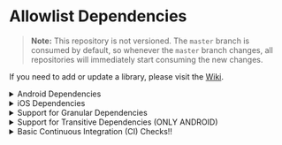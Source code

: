 # Allowlist Dependencies

> **Note:** This repository is not versioned. The `master` branch is consumed by default, so whenever the `master`
> branch changes, all repositories will immediately start consuming the new changes.

If you need to add or update a library, please visit
the [Wiki](https://furydocs.io/everest/latest/guide/#/develop/dependencies/dependencies?id=allow-list).

<details>
<summary>Android Dependencies</summary>

Android allowlist dependencies consist of a set of libraries that are available for front-ends and low-level
repositories to consume from the **MercadoLibre-mobile** group. Your Frontend should not be declared here nor consumed
by any other FEnd.

These dependencies are defined in JSON format, and the root-level property is called `whitelist`.

Each dependency is a JSON object that will be matched against the unresolved dependencies of the repository. Repository
dependencies will be strings in the format `group:name:version`. The allowlist fields SUPPORT regex expressions, so you
can define matching cases for groups in single strings.

| Field        | Description                                                                                                                 | Criticity                       |
|--------------|-----------------------------------------------------------------------------------------------------------------------------|---------------------------------|
| description  | Description of the dependencie.                                                                                            | OPTIONAL                        |
| expires      | This date will mark the dependency as expired, rendering it no longer usable and soon to be automatically removed from the list. Format: yyyy-MM-dd. If no field is added, the dependency is considered non-expirable. | MANDATORY                       |
| group        | This is the group of the dependency to be added.                                                                           | MANDATORY                       |
| name         | This is the name of the module within the dependency that will be added.                                                   | MANDATORY                       |
| version      | This will be the version of the dependency that will be used.                                                              | MANDATORY                       |


### Important Considerations:

- Each dependency is a JSON object that will be matched against the unresolved dependencies of the repository. Repository dependencies will be strings in the format `group:name:version`. The allowlist fields SUPPORT regex expressions, so you can define matching cases for groups in single strings.
- Remember these are **regexes**, so if you want to declare `com.example`, you should write it as `com\\.example`.
- Validation is done against unresolved dependencies. If you declare a version as `4\\.\\+`, it **will** match with `4.+` (but not strings like `4.2.3`).
- The `expires` field is **optional**. If no field is added, the dependency is considered non-expirable.
    - **Warning:** Expiring dependencies on Wednesdays or Thursdays will fail CI, as they are too close to release trains and may cause unforeseen issues.
- **All dependencies and fields are sorted.**


```json
{
  "whitelist": [
    {
      "description": "(optional) description",
      "expires": "yyyy-MM-dd",
      "group": "regex_group",
      "name": "regex_name",
      "version": "regex_version"
    }
  ]
}
```

### How to test Locally (Android):

If you want to verify that your changes work correctly from your fork, simply add this line to your `/<MODULE-NAME>/build.gradle`:

```
ext["allowlistURL"] = "https://raw.githubusercontent.com/YOUR_GITHUB_USER/mobile-dependencies_whitelist/YOUR_GIT_BRANCH/android-whitelist.json"
```

</details>


<details>
<summary>iOS Dependencies</summary>

iOS allowlist dependencies consist of a set of libraries that are available for front-ends and low-level
repositories to consume from the **MercadoLibre-mobile** group. Your Frontend should not be declared here nor consumed
by any other FEnd.

These dependencies are defined in JSON format, and the root-level property is called `whitelist`.

| Property     | Description                                                                                                                 | Criticity    |
|--------------|-----------------------------------------------------------------------------------------------------------------------------|--------------|
| name         | Dependency Podname                                                                                                        | MANDATORY    |
| source       | Keyword that indicates the source where the dependency spec should be downloaded. (`public` or `private`)                 | MANDATORY    |
| target       | Indicates if it is a test or productive dependency. (`test` or `productive`)                                              | MANDATORY    |
| version      | Which will be matched against each of the dependencies in the podspec. The `version` string SUPPORTS regex expression.    | MANDATORY    |
| description  | Some relevant description                                                                                                 | OPTIONAL     |
| expires      | You can have expirable dependencies by adding the `expires` field. If no field is added, the dependency is considered as non-expirable. | OPTIONAL     |

Example:

```json
{
  "whitelist": [
    {
      "description": "# This will match with 'MeliSDK' and version '~>5.+' (version must have ~>5.x)",
      "name": "MeliSDK",
      "version": "^~>5.[0-9]+$"
    }
]
}
```
</details>

<details>
<summary>Support for Granular Dependencies</summary>

This functionality provides a more precise management of the scope of dependencies, giving us the ability to select
specific consumers for each of them.

To activate the granularity feature, it is necessary to introduce a new block within the dependency definition,
specifying which Mercado Libre projects will have access to it. This should be done as follows:

### Android Platform
#### There are two types of granularity:

| Property        | Description                                                                                             | Example                                      |
|-----------------|---------------------------------------------------------------------------------------------------------|----------------------------------------------|
| GroupId         | You specify the group id of the project that will have access to the dependency.                      | `com.mercadolibre.android.example`          |
| GroupId:name    | You specify the group id and the name of the project that will have access to the dependency.         | `com.mercadolibre.android.example:exampleModule` |

```json
{
  "whitelist": [
    {
      "allows_granular_projects": [ 
            "group_meli_project",
            "com.mercadolibre.android.commons"  # Example of a Mercado Libre Dependency Group.
            "com.mercadolibre.android.commons:crash-tracking"  # Example of a module in a Mercado Libre Dependency Group.
      ]
      "description": "(optional) description",
      "expires": "yyyy-MM-dd",
      "group": "group_regex",
      "name": "name_regex",
      "version": "version_regex"
    },
    ...
  ]
}
```

### iOS Platform

| Property        | Description                                                                                             | Example                                      |
|-----------------|---------------------------------------------------------------------------------------------------------|----------------------------------------------|
| GroupId         | You specify the group id of the project that will have access to the dependency.                      | `MLRecommendations`          |

```json
{
  "whitelist": [
    {
      "allows_granular_projects": [
        "name_meli_lib",
        "MLRecommendations"  # Example of a Mercado Libre Dependency Lib Name.
      ],      
      "name": "MeliSDK",
      "version": "^~>5.[0-9]+$"
    },
    ...
  ]
}
```

</details>

<details>
<summary>Support for Transitive Dependencies (ONLY ANDROID)</summary>

This functionality provides more precise control over how transitive dependencies can be excluded from projects,
allowing specific consumers to be selected for each one.

### Blocking Transitive Dependencies:

To activate this feature, introduce a new block within the dependency definition with two keys:

| Property         | Description                                                                                     | Example                          |
|------------------|-------------------------------------------------------------------------------------------------|----------------------------------|
| namespace        | For non-transitive dependencies, you must specify the namespace.                               | `"namespace": "com.name.path.path"` |
| transitivity     | By default, all dependencies are transitive. To specify otherwise, set it to `false`.        | `"transitivity": "false"`        |

clearly:

### Android Platform

```json
{
  "whitelist": [
    {
      "group": "com\\.squareup\\.retrofit2",
      "name": "adapter-rxjava2",
      "version": "2\\.6\\.4",
      "transitive_configuration":
      {
          "namespace": "retrofit2",
          "transitivity": false
      }
    },
    ...
  ]
}
```

If declared `non-transitive dependency` imports are found in your code, our plugin will **block** the build, preventing
the `lintAndroid()` task from completing successfully in CI or locally.

## Libreria FrontEnd x Cross
In the Allowslist we only add cross libraries. At Meli we consider a library to be cross when it can be used in one or more libraries. 
If the library is added only and directly to the applications, we call it a frontend lib.
To prevent a frontend lib from being added as a dependency of other libs, they should not be added to the allowlist

</details>

<details>
<summary>Basic Continuous Integration (CI) Checks!!</summary>

We have some basic checks placed in our CI to ensure that the allowlist is being used correctly. 
The checks can be found [here](https://github.com/mercadolibre/mobile-dependencies_whitelist/blob/master/scripts/checks.sh)
but basically, we are validating the following:

1. **JSON Linter**:
    - Uses the cmd `jsonlint <allowlist_file>` to check if the JSON file is well-formed.
    - you can install it from [here](https://www.npmjs.com/package/jsonlint)
2. **JSON Sorter Lint**:
    - Uses the cmd `jsonsort <allowlist_file> --arrays` to ensure the content of the JSON file is properly sorted, including arrays.
    - you can install it from [here](https://www.npmjs.com/package/json-sort-cli)
3. **Expiration Date Validator**:
    - Verify that the expiration dates in the JSON file are in the correct format (YYYY-MM-DD).
    - Verify that the expiration date isn't a `Wednesdays` or `Thursdays`.
4. **Key Names Validator**:
    - Verify that your are using the proper key names in the JSON file.
5. **Version Pattern Validator**:
    - Verify that we aren't using dynamic versions for external libs and dynamic versioning for internal libs (Meli).
      - Android
        - External: `version`: `1\\.0\\.1`
        - Internal: `version`: `1\\.+`
      - iOS
        - External: `version`: `1.0.1`
        - Internal: `version`: `^~>1.[0-9]+$`

Some other checks could be performed, check the CI Error for more information.

</details>

